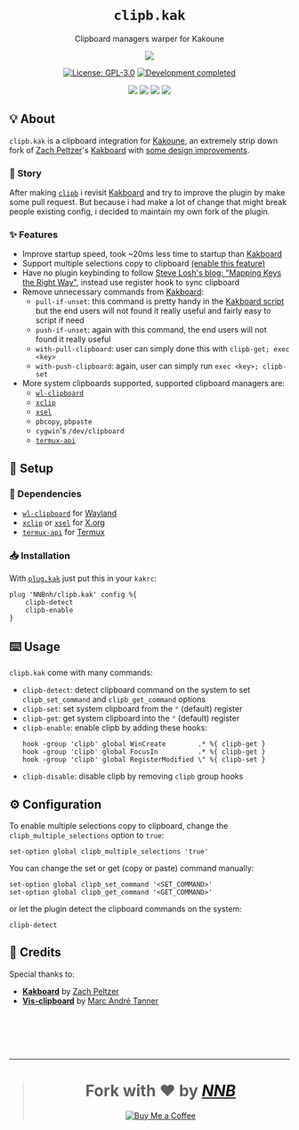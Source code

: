 <h1 align="center"><code>clipb.kak</code></h1>
<p align="center">Clipboard managers warper for Kakoune</p>
<p align="center"><img src="https://emojipedia-us.s3.dualstack.us-west-1.amazonaws.com/thumbs/160/twitter/281/clipboard_1f4cb.png"></p>
<p align="center"><a href="https://github.com/NNBnh/clipb.kak/blob/main/LICENSE"><img src="https://img.shields.io/github/license/NNBnh/clipb.kak?labelColor=2E436C&color=F9765A&style=for-the-badge" alt="License: GPL-3.0"></a> <a href="https://gist.github.com/NNBnh/9ef453aba3efce26046e0d3119dab5a7#development-completed"><img src="https://img.shields.io/badge/development-completed-%23F9765A.svg?labelColor=2E436C&style=for-the-badge&logoColor=FFFFFF" alt="Development completed"></a></p>
<p align="center"><a href="https://github.com/NNBnh/clipb.kak/watchers"><img src="https://img.shields.io/github/watchers/NNBnh/clipb.kak?labelColor=2E436C&color=F9765A&style=flat-square"></a> <a href="https://github.com/NNBnh/clipb.kak/stargazers"><img src="https://img.shields.io/github/stars/NNBnh/clipb.kak?labelColor=2E436C&color=F9765A&style=flat-square"></a> <a href="https://github.com/NNBnh/clipb.kak/network/members"><img src="https://img.shields.io/github/forks/NNBnh/clipb.kak?labelColor=2E436C&color=F9765A&style=flat-square"></a> <a href="https://github.com/NNBnh/clipb.kak/issues"><img src="https://img.shields.io/github/issues/NNBnh/clipb.kak?labelColor=2E436C&color=F9765A&style=flat-square"></a></p>

## 💡 About
`clipb.kak` is a clipboard integration for [Kakoune](http://kakoune.org), an extremely strip down fork of [Zach Peltzer](https://github.com/lePerdu)'s [Kakboard](https://github.com/lePerdu/kakboard) with [some design improvements](#-features).

### 📔 Story
After making [`clipb`](https://github.com/NNBnh/clipb) i revisit [Kakboard](https://github.com/lePerdu/kakboard) and try to improve the plugin by make some pull request. But because i had make a lot of change that might break people existing config, i decided to maintain my own fork of the plugin.

### ✨ Features
- Improve startup speed, took ~20ms less time to startup than [Kakboard](https://github.com/lePerdu/kakboard)
- Support multiple selections copy to clipboard [(enable this feature)](https://github.com/NNBnh/clipb.kak#%EF%B8%8F-configuration)
- Have no plugin keybinding to follow [Steve Losh's blog: "Mapping Keys the Right Way"](https://stevelosh.com/blog/2011/09/writing-vim-plugins/#s6-mapping-keys-the-right-way), instead use register hook to sync clipboard
- Remove unnecessary commands from [Kakboard](https://github.com/lePerdu/kakboard):
  - `pull-if-unset`: this command is pretty handy in the [Kakboard script](https://github.com/lePerdu/kakboard/blob/2f13f5cd99591b76ad5cba230815b80138825120/kakboard.kak#L50-L60) but the end users will not found it really useful and fairly easy to script if need
  - `push-if-unset`: again with this command, the end users will not found it really useful
  - `with-pull-clipboard`: user can simply done this with `clipb-get; exec <key>`
  - `with-push-clipboard`: again, user can simply run `exec <key>; clipb-set`
- More system clipboards supported, supported clipboard managers are:
  - [`wl-clipboard`](https://github.com/bugaevc/wl-clipboard)
  - [`xclip`](https://github.com/astrand/xclip)
  - [`xsel`](http://www.kfish.org/software/xsel)
  - `pbcopy`, `pbpaste`
  - `cygwin`'s `/dev/clipboard`
  - [`termux-api`](https://wiki.termux.com/wiki/Termux:API)

## 🚀 Setup
### 🧾 Dependencies
- [`wl-clipboard`](https://github.com/bugaevc/wl-clipboard) for [Wayland](https://wayland.freedesktop.org)
- [`xclip`](https://github.com/astrand/xclip) or [`xsel`](http://www.kfish.org/software/xsel) for [X.org](https://www.x.org)
- [`termux-api`](https://wiki.termux.com/wiki/Termux:API) for [Termux](https://termux.com)

### 📥 Installation
With [`plug.kak`](https://github.com/robertmeta/plug.kak) just put this in your `kakrc`:
```
plug 'NNBnh/clipb.kak' config %{
	clipb-detect
	clipb-enable
}
```

## ⌨️ Usage
`clipb.kak` come with many commands:
- `clipb-detect`: detect clipboard command on the system to set `clipb_set_command` and `clipb_get_command` options
- `clipb-set`: set system clipboard from the `"` (default) register
- `clipb-get`: get system clipboard into the `"` (default) register
- `clipb-enable`: enable clipb by adding these hooks:
  ```
  hook -group 'clipb' global WinCreate        .* %{ clipb-get }
  hook -group 'clipb' global FocusIn          .* %{ clipb-get }
  hook -group 'clipb' global RegisterModified \" %{ clipb-set }
  ```
- `clipb-disable`: disable clipb by removing `clipb` group hooks

## ⚙️ Configuration
To enable multiple selections copy to clipboard, change the `clipb_multiple_selections` option to `true`:
```
set-option global clipb_multiple_selections 'true'
```

You can change the set or get (copy or paste) command manually:
```
set-option global clipb_set_command '<SET_COMMAND>'
set-option global clipb_get_command '<GET_COMMAND>'
```

or let the plugin detect the clipboard commands on the system:
```
clipb-detect
```

## 💌 Credits
Special thanks to:
- [**Kakboard**](https://github.com/lePerdu/kakboard) by [Zach Peltzer](https://github.com/lePerdu)
- [**Vis-clipboard**](https://github.com/martanne/vis) by [Marc André Tanner](https://github.com/martanne)

<br><br><br><br>

---

> <h1 align="center">Fork with ❤️ by <a href="https://github.com/NNBnh"><i>NNB</i></a></h1>
>
> <p align="center"><a href="https://www.buymeacoffee.com/nnbnh"><img src="https://img.shields.io/badge/buy_me_a_coffee%20-%23F7CA88.svg?logo=buy-me-a-coffee&logoColor=333333&style=for-the-badge" alt="Buy Me a Coffee"></a></p>
